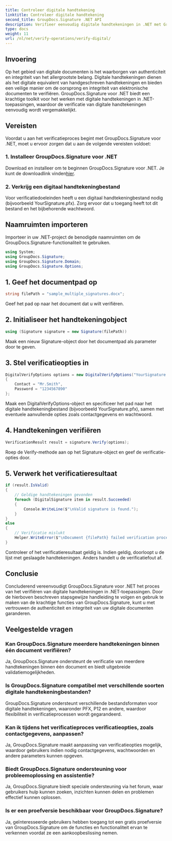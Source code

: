 ```yaml
---
title: Controleer digitale handtekening
linktitle: Controleer digitale handtekening
second_title: GroupDocs.Signature .NET API
description: Verifieer eenvoudig digitale handtekeningen in .NET met GroupDocs.Signature. Garandeer moeiteloos de authenticiteit en integriteit van documenten.
type: docs
weight: 11
url: /nl/net/verify-operations/verify-digital/
---
```

## Invoering
Op het gebied van digitale documenten is het waarborgen van authenticiteit en integriteit van het allergrootste belang. Digitale handtekeningen dienen als het digitale equivalent van handgeschreven handtekeningen en bieden een veilige manier om de oorsprong en integriteit van elektronische documenten te verifiëren. GroupDocs.Signature voor .NET biedt een krachtige toolkit voor het werken met digitale handtekeningen in .NET-toepassingen, waardoor de verificatie van digitale handtekeningen eenvoudig wordt vergemakkelijkt.
## Vereisten
Voordat u aan het verificatieproces begint met GroupDocs.Signature voor .NET, moet u ervoor zorgen dat u aan de volgende vereisten voldoet:
### 1. Installeer GroupDocs.Signature voor .NET
 Download en installeer om te beginnen GroupDocs.Signature voor .NET. Je kunt de downloadlink vinden[hier](https://releases.groupdocs.com/signature/net/).
### 2. Verkrijg een digitaal handtekeningbestand
Voor verificatiedoeleinden heeft u een digitaal handtekeningbestand nodig (bijvoorbeeld YourSignature.pfx). Zorg ervoor dat u toegang heeft tot dit bestand en het bijbehorende wachtwoord.

## Naamruimten importeren
Importeer in uw .NET-project de benodigde naamruimten om de GroupDocs.Signature-functionaliteit te gebruiken.

```csharp
using System;
using GroupDocs.Signature;
using GroupDocs.Signature.Domain;
using GroupDocs.Signature.Options;
```
## 1. Geef het documentpad op
```csharp
string filePath = "sample_multiple_signatures.docx";
```
Geef het pad op naar het document dat u wilt verifiëren.
## 2. Initialiseer het handtekeningobject
```csharp
using (Signature signature = new Signature(filePath))
```
Maak een nieuw Signature-object door het documentpad als parameter door te geven.
## 3. Stel verificatieopties in
```csharp
DigitalVerifyOptions options = new DigitalVerifyOptions("YourSignature.pfx")
{
    Contact = "Mr.Smith",
    Password = "1234567890"
};
```
Maak een DigitalVerifyOptions-object en specificeer het pad naar het digitale handtekeningbestand (bijvoorbeeld YourSignature.pfx), samen met eventuele aanvullende opties zoals contactgegevens en wachtwoord.
## 4. Handtekeningen verifiëren
```csharp
VerificationResult result = signature.Verify(options);
```
Roep de Verify-methode aan op het Signature-object en geef de verificatie-opties door.
## 5. Verwerk het verificatieresultaat
```csharp
if (result.IsValid)
{
    // Geldige handtekeningen gevonden
    foreach (DigitalSignature item in result.Succeeded)
    {
        Console.WriteLine($"\nValid signature is found.");
    }
}
else
{
    // Verificatie mislukt
    Helper.WriteError($"\nDocument {filePath} failed verification process.");
}
```
Controleer of het verificatieresultaat geldig is. Indien geldig, doorloopt u de lijst met geslaagde handtekeningen. Anders handelt u de verificatiefout af.

## Conclusie
Concluderend vereenvoudigt GroupDocs.Signature voor .NET het proces van het verifiëren van digitale handtekeningen in .NET-toepassingen. Door de hierboven beschreven stapsgewijze handleiding te volgen en gebruik te maken van de krachtige functies van GroupDocs.Signature, kunt u met vertrouwen de authenticiteit en integriteit van uw digitale documenten garanderen.
## Veelgestelde vragen
### Kan GroupDocs.Signature meerdere handtekeningen binnen één document verifiëren?
Ja, GroupDocs.Signature ondersteunt de verificatie van meerdere handtekeningen binnen één document en biedt uitgebreide validatiemogelijkheden.
### Is GroupDocs.Signature compatibel met verschillende soorten digitale handtekeningbestanden?
GroupDocs.Signature ondersteunt verschillende bestandsformaten voor digitale handtekeningen, waaronder PFX, P12 en andere, waardoor flexibiliteit in verificatieprocessen wordt gegarandeerd.
### Kan ik tijdens het verificatieproces verificatieopties, zoals contactgegevens, aanpassen?
Ja, GroupDocs.Signature maakt aanpassing van verificatieopties mogelijk, waardoor gebruikers indien nodig contactgegevens, wachtwoorden en andere parameters kunnen opgeven.
### Biedt GroupDocs.Signature ondersteuning voor probleemoplossing en assistentie?
Ja, GroupDocs.Signature biedt speciale ondersteuning via het forum, waar gebruikers hulp kunnen zoeken, inzichten kunnen delen en problemen effectief kunnen oplossen.
### Is er een proefversie beschikbaar voor GroupDocs.Signature?
Ja, geïnteresseerde gebruikers hebben toegang tot een gratis proefversie van GroupDocs.Signature om de functies en functionaliteit ervan te verkennen voordat ze een aankoopbeslissing nemen.